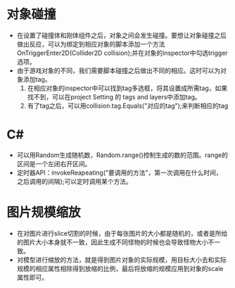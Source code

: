 # 对象碰撞

* 在设置了碰撞体和刚体组件之后，对象之间会发生碰撞。要想让对象碰撞之后做出反应，可以为绑定到相应对象的脚本添加一个方法 OnTriggerEnter2D(Collider2D collision);并在对象的inspector中勾选trigger选项。
* 由于游戏对象的不同，我们需要脚本碰撞之后做出不同的相应。这时可以为对象添加tag。
  1. 在相应对象的inspector中可以找到tag多选框，将其设置成所需tag，如果找不到，可以在project Setting 的 tags and layers中添加tag。
  2. 有了tag之后，可以用collision.tag.Equals("对应的tag");来判断相应的tag

# C#

* 可以用Random生成随机数，Random.range()控制生成的数的范围。range的区间是一个左闭右开区间。
* 定时器API：invokeReapeating("要调用的方法"，第一次调用在什么时间， 之后调用的间隔);可以定时调用某个方法。

# 图片规模缩放

* 在对图片进行slice切割的时候，由于每张图片的大小都是随机的，或者是所给的图片大小本身就不一致，因此生成不同怪物的时候也会导致怪物大小不一致。
* 对模型进行缩放的方法，就是得到图片对象的实际规模，用目标大小去和实际规模的相应属性相除得到放缩的比例，最后将放缩的规模应用到对象的scale属性即可。

